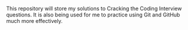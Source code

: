 This repository will store my solutions to Cracking the Coding Interview questions.
It is also being used for me to practice using Git and GitHub much more effectively. 
